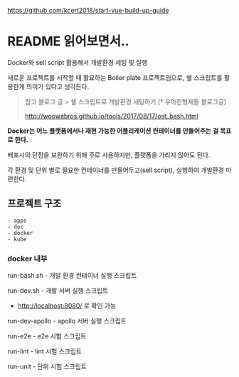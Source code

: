 https://github.com/kcert2018/start-vue-build-up-guide

# README 읽어보면서..

Docker와 sell script 활용해서 개발환경 세팅 및 실행

새로운 프로젝트를 시작할 때 활요하는 Boiler plate 프로젝트임으로, 쉘 스크립트를 활용한게 의미가 있다고 생각든다.

> 참고 블로그 글 > 쉘 스크립트로 개발환경 세팅하기 (* 우아한형제들 블로그글)
>
> http://woowabros.github.io/tools/2017/08/17/ost_bash.html 

**Docker는 어느 플랫폼에서나 재현 가능한 어플리케이션 컨테이너를 만들어주는 걸 목표로 한다.**

배포시의 단점을 보완하기 위해 주로 사용하지만, 플랫폼을 가리지 않아도 된다.

각 환경 및 단위 별로 필요한 컨테이너를 만들어두고(sell script), 실행하여 개발환경 마련한다.

## 프로젝트 구조

```
- apps
- doc
- docker
- kube
```

### docker 내부

run-bash.sh - 개발 환경 컨테이너 실행 스크립트

run-dev.sh - 개발 서버 실행 스크립트 

* <http://localhost:8080/> 로 확인 가능

run-dev-apollo - apollo 서버 실행 스크립트

run-e2e - e2e 시험 스크립트

run-lint - lint 시험 스크립트

run-unit - 단위 시험 스크립트